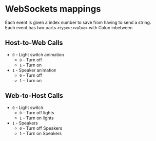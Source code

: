 # WebSockets mappings

Each event is given a index number to save from having to send a string. Each event has two parts `<type>:<value>` with Colon inbetween

## Host-to-Web Calls
- `0` - Light switch animation
  - `0` - Turn off
  - `1` - Turn on
- `1` - Speaker animation
  - `0` - Turn off
  - `1` - Turn on

## Web-to-Host Calls
- `0` - Light switch
  - `0` - Turn off lights
  - `1` - Turn on lights
- `1` - Speakers
  - `0` - Turn off Speakers
  - `1` - Turn on Speakers